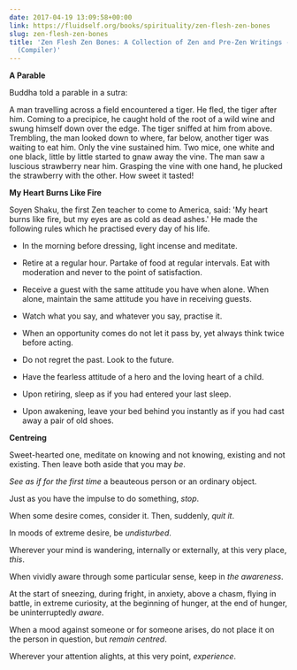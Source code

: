 ```yaml
---
date: 2017-04-19 13:09:58+00:00
link: https://fluidself.org/books/spirituality/zen-flesh-zen-bones
slug: zen-flesh-zen-bones
title: 'Zen Flesh Zen Bones: A Collection of Zen and Pre-Zen Writings - by Paul Reps
  (Compiler)'
---
```


**A Parable**

Buddha told a parable in a sutra:

A man travelling across a field encountered a tiger. He fled, the tiger after him. Coming to a precipice, he caught hold of the root of a wild wine and swung himself down over the edge. The tiger sniffed at him from above. Trembling, the man looked down to where, far below, another tiger was waiting to eat him. Only the vine sustained him. Two mice, one white and one black, little by little started to gnaw away the vine. The man saw a luscious strawberry near him. Grasping the vine with one hand, he plucked the strawberry with the other. How sweet it tasted!

**My Heart Burns Like Fire**

Soyen Shaku, the first Zen teacher to come to America, said: 'My heart burns like fire, but my eyes are as cold as dead ashes.' He made the following rules which he practised every day of his life.

- In the morning before dressing, light incense and meditate.

- Retire at a regular hour. Partake of food at regular intervals. Eat with moderation and never to the point of satisfaction.

- Receive a guest with the same attitude you have when alone. When alone, maintain the same attitude you have in receiving guests.

- Watch what you say, and whatever you say, practise it.

- When an opportunity comes do not let it pass by, yet always think twice before acting.

- Do not regret the past. Look to the future.

- Have the fearless attitude of a hero and the loving heart of a child.

- Upon retiring, sleep as if you had entered your last sleep.

- Upon awakening, leave your bed behind you instantly as if you had cast away a pair of old shoes.

**Centreing**

Sweet-hearted one, meditate on knowing and not knowing, existing and not existing. Then leave both aside that you may _be_.

_See as if for the first time_ a beauteous person or an ordinary object.

Just as you have the impulse to do something, _stop_.

When some desire comes, consider it. Then, suddenly, _quit it_.

In moods of extreme desire, be _undisturbed_.

Wherever your mind is wandering, internally or externally, at this very place, _this_.

When vividly aware through some particular sense, keep in _the awareness_.

At the start of sneezing, during fright, in anxiety, above a chasm, flying in battle, in extreme curiosity, at the beginning of hunger, at the end of hunger, be uninterruptedly _aware_.

When a mood against someone or for someone arises, do not place it on the person in question, but _remain centred_.

Wherever your attention alights, at this very point, _experience_.
